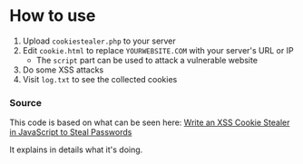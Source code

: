# How to use

1. Upload `cookiestealer.php` to your server
2. Edit `cookie.html` to replace `YOURWEBSITE.COM` with your server's URL or IP
   * The `script` part can be used to attack a vulnerable website
3. Do some XSS attacks
4. Visit `log.txt` to see the collected cookies

### Source

This code is based on what can be seen here: [Write an XSS Cookie Stealer in JavaScript to Steal Passwords](https://null-byte.wonderhowto.com/how-to/write-xss-cookie-stealer-javascript-steal-passwords-0180833/)

It explains in details what it's doing.


